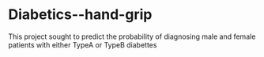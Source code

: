 # Diabetics--hand-grip
This project sought to predict the probability of diagnosing male and female patients with either TypeA or TypeB diabettes
